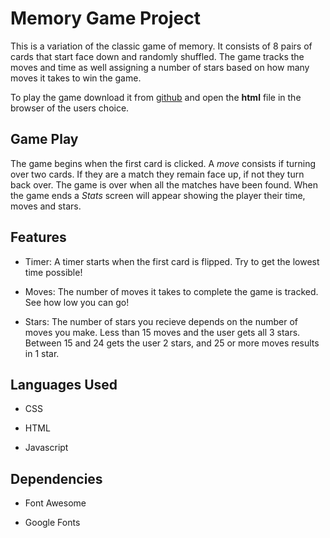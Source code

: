 # Memory Game Project


This is a variation of the classic game of memory. It consists of 8 pairs of cards that start face down and randomly shuffled. The game tracks the moves and time as well assigning a number of stars based on how many moves it takes to win the game.

To play the game download it from [github](https://github.com/codyg2002/memory-game) and open the __html__ file in the browser of the users choice.

## Game Play


The game begins when the first card is clicked. A _move_ consists if turning over two cards. If they are a match they remain face up, if not they turn back over. The game is over when all the matches have been found. When the game ends a _Stats_ screen will appear showing the player their time, moves and stars.

## Features


- Timer: A timer starts when the first card is flipped. Try to get the lowest time possible!

- Moves: The number of moves it takes to complete the game is tracked. See how low you can go!

- Stars: The number of stars you recieve depends on the number of moves you make. Less than 15 moves and the user gets all 3 stars. Between 15 and 24 gets the user 2 stars, and 25 or more moves results in 1 star.

## Languages Used

- CSS

- HTML

- Javascript

## Dependencies

- Font Awesome

- Google Fonts
